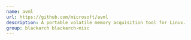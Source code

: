 ```yaml
---
name: avml
url: https://github.com/microsoft/avml
description: A portable volatile memory acquisition tool for Linux.
group: blackarch blackarch-misc
---
```

